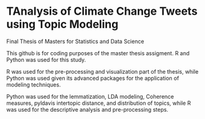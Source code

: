 # TAnalysis of Climate Change Tweets using Topic Modeling
Final Thesis of Masters for Statistics and Data Science 

This github is for coding purposes of the master thesis assigment. R and Python was used for this study.

R was used for the pre-processing and visualization part of the thesis, while Python was used given its advanced packages for the application of modeling techniques.

Python was used for the lemmatization, LDA modeling, Coherence measures, pyldavis intertopic distance, and distribution of topics, while R was used for the descriptive analysis and pre-processing steps.
